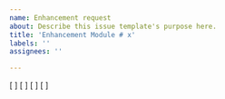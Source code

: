 ```yaml
---
name: Enhancement request
about: Describe this issue template's purpose here.
title: 'Enhancement Module # x'
labels: ''
assignees: ''

---
```


[ ] 
[ ]
[ ]
[ ]
